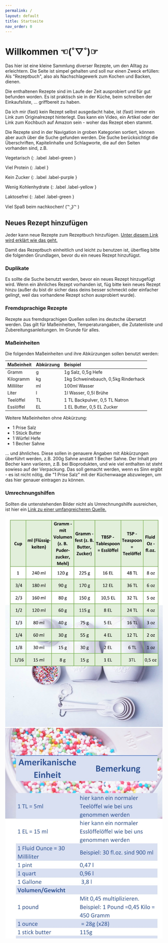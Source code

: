 ```yaml
---
permalink: /
layout: default
title: Startseite
nav_order: 0
---
```

<h1>Willkommen ☜(˚▽˚)☞</h1>
<p>Das hier ist eine kleine Sammlung diverser Rezepte, um den Alltag zu erleichtern. Die Seite ist simpel gehalten und soll nur einen Zweck erfüllen: Als "Rezeptbuch", also als Nachschlagewerk zum Kochen und Backen, dienen.</p>
<p>Die enthaltenen Rezepte sind im Laufe der Zeit ausprobiert und für gut befunden worden. Es ist praktisch sie in der Küche, beim schreiben der Einkaufsliste, ... griffbereit zu haben.</p>
<p>Da ich mir (fast) kein Rezept selbst ausgedacht habe, ist (fast) immer ein Link zum Originalrezept hinterlegt. Das kann ein Video, ein Artikel oder der Link zum Kochbuch auf Amazon sein - woher das Rezept eben stammt.</p>

<p>Die Rezepte sind in der Navigation in groben Kategorien sortiert, können aber auch über die Suche gefunden werden. Die Suche berücksichtigt die Überschriften, Kapitelinhalte und Schlagworte, die auf den Seiten vorhanden sind, z.B.</p>

Vegetarisch
{: .label .label-green }

Viel Protein
{: .label }

Kein Zucker
{: .label .label-purple }

Wenig Kohlenhydrate
{: .label .label-yellow }

Laktosefrei
{: .label .label-green }

<p>Viel Spaß beim nachkochen! ( ͡ᵔ ͜ʖ ͡ᵔ )</p>

<h2>Neues Rezept hinzufügen</h2>
<p>Jeder kann neue Rezepte zum Rezeptbuch hinzufügen. <a href="https://github.com/OlGe404/OlGe404.github.io/blob/main/README.md" target="_blank">Unter diesem Link wird erklärt wie das geht.</a></p>
<p>Damit das Rezeptbuch einheitlich und leicht zu benutzen ist, überflieg bitte die folgenden Grundlagen, bevor du ein neues Rezept hinzufügst.</p>

<h3>Duplikate</h3>
<p>Es sollte die Suche benutzt werden, bevor ein neues Rezept hinzugefügt wird. Wenn ein ähnliches Rezept vorhanden ist, füg bitte kein neues Rezept hinzu (außer du bist dir sicher dass deins besser schmeckt oder einfacher gelingt, weil das vorhandene Rezept schon ausprobiert wurde).</p>

<h3>Fremdsprachige Rezepte</h3>
<p> Rezepte aus fremdsprachigen Quellen sollen ins deutsche übersetzt werden. Das gilt für Maßeinheiten, Temperaturangaben, die Zutatenliste und Zubereitungsanleitungen. Im Grunde für alles.</p>

<h3>Maßeinheiten</h3>
<p>Die folgenden Maßeinheiten und ihre Abkürzungen sollen benutzt werden:</p>

| Maßeinheit        | Abkürzung | Beispiel                            |
|:------------------|:----------|:------------------------------------|
| Gramm             | g         | 1g Salz, 0,5g Hefe                  |
| Kilogramm         | kg        | 1kg Schweinebauch, 0,5kg Rinderhack |
| Milliliter        | ml        | 100ml Wasser                        |
| Liter             | l         | 1l Wasser, 0,5l Brühe               |
| Teelöffel         | TL        | 1 TL Backpulver, 0,5 TL Natron      |
| Esslöffel         | EL        | 1 EL Butter, 0,5 EL Zucker          |

Weitere Maßeinheiten ohne Abkürzung:
<ul>
    <li>1 Prise Salz</li>
    <li>1 Stück Butter</li>
    <li>1 Würfel Hefe</li>
    <li>1 Becher Sahne</li>
</ul>

... und ähnliches. Diese sollen in genauere Angaben mit Abkürzungen überführt werden, z.B. 200g Sahne anstatt 1 Becher Sahne. Der Inhalt pro Becher kann variieren, z.B. bei Bioprodukten, und wie viel enthalten ist steht sowieso auf der Verpackung. Das soll gemacht werden, wenn es Sinn ergibt - es ist nicht nötig, die "1 Prise Salz" mit der Küchenwaage abzuwiegen, um das hier genauer eintragen zu können.

<h3>Umrechnungshilfen</h3>
<p>Sollten die untenstehenden Bilder nicht als Umrechnungshilfe ausreichen,
ist hier ein <a href="https://www.usa-kulinarisch.de/informationen/masseinheiten-umrechnen/" target="_blank">Link zu einer umfangreicheren Quelle.</a>
</p>

<img src="/assets/images/cup-measures.jpg">
<img src="/assets/images/american-metrics.jpeg">
